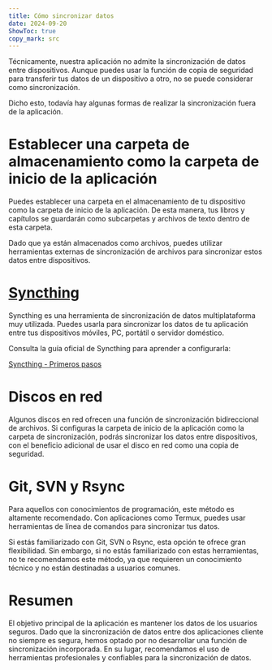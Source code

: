 ```yaml
---
title: Cómo sincronizar datos  
date: 2024-09-20  
ShowToc: true
copy_mark: src
---
```


Técnicamente, nuestra aplicación no admite la sincronización de datos entre dispositivos. Aunque puedes usar la función de copia de seguridad para transferir tus datos de un dispositivo a otro, no se puede considerar como sincronización.

Dicho esto, todavía hay algunas formas de realizar la sincronización fuera de la aplicación.

# Establecer una carpeta de almacenamiento como la carpeta de inicio de la aplicación

Puedes establecer una carpeta en el almacenamiento de tu dispositivo como la carpeta de inicio de la aplicación. De esta manera, tus libros y capítulos se guardarán como subcarpetas y archivos de texto dentro de esta carpeta.

Dado que ya están almacenados como archivos, puedes utilizar herramientas externas de sincronización de archivos para sincronizar estos datos entre dispositivos.

# [Syncthing](https://play.google.com/store/apps/details?id=com.nutomic.syncthingandroid)

Syncthing es una herramienta de sincronización de datos multiplataforma muy utilizada. Puedes usarla para sincronizar los datos de tu aplicación entre tus dispositivos móviles, PC, portátil o servidor doméstico.

Consulta la guía oficial de Syncthing para aprender a configurarla:

[Syncthing - Primeros pasos](https://docs.syncthing.net/intro/getting-started.html#getting-started)

# Discos en red

Algunos discos en red ofrecen una función de sincronización bidireccional de archivos. Si configuras la carpeta de inicio de la aplicación como la carpeta de sincronización, podrás sincronizar los datos entre dispositivos, con el beneficio adicional de usar el disco en red como una copia de seguridad.

# Git, SVN y Rsync

Para aquellos con conocimientos de programación, este método es altamente recomendado. Con aplicaciones como Termux, puedes usar herramientas de línea de comandos para sincronizar tus datos.

Si estás familiarizado con Git, SVN o Rsync, esta opción te ofrece gran flexibilidad. Sin embargo, si no estás familiarizado con estas herramientas, no te recomendamos este método, ya que requieren un conocimiento técnico y no están destinadas a usuarios comunes.

# Resumen

El objetivo principal de la aplicación es mantener los datos de los usuarios seguros. Dado que la sincronización de datos entre dos aplicaciones cliente no siempre es segura, hemos optado por no desarrollar una función de sincronización incorporada. En su lugar, recomendamos el uso de herramientas profesionales y confiables para la sincronización de datos.
